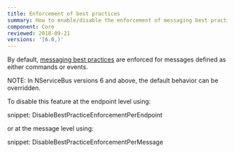 ```yaml
---
title: Enforcement of best practices
summary: How to enable/disable the enforcement of messaging best practices based on events and commands
component: Core
reviewed: 2018-09-21
versions: '[6.0,)'
---
```


By default, [messaging best practices](messages-events-commands.md) are enforced for messages defined as either commands or events.

NOTE: In NServiceBus versions 6 and above, the default behavior can be overridden.

To disable this feature at the endpoint level using:

snippet: DisableBestPracticeEnforcementPerEndpoint

or at the message level using:

snippet: DisableBestPracticeEnforcementPerMessage